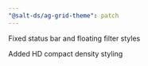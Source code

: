 ```yaml
---
"@salt-ds/ag-grid-theme": patch
---
```


Fixed status bar and floating filter styles

Added HD compact density styling
